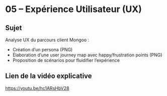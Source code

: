 # 05 – Expérience Utilisateur (UX)

## Sujet
Analyse UX du parcours client Mongoo :
- Création d’un persona (PNG)
- Élaboration d’une user journey map avec happy/frustration points (PNG)
- Proposition de scénarios pour fluidifier l’expérience

## Lien de la vidéo explicative
https://youtu.be/hc1ARsHbV28
